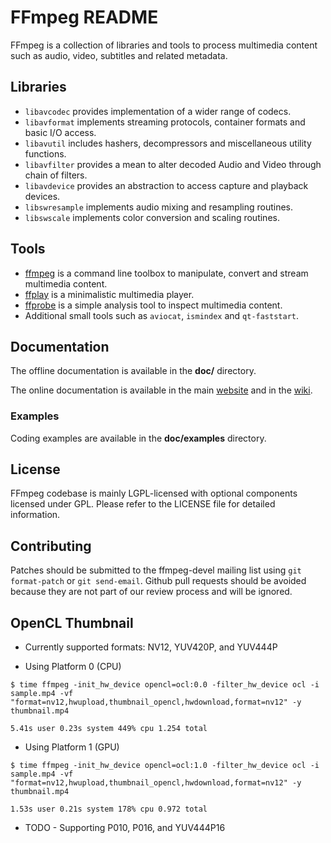 FFmpeg README
=============

FFmpeg is a collection of libraries and tools to process multimedia content
such as audio, video, subtitles and related metadata.

## Libraries

* `libavcodec` provides implementation of a wider range of codecs.
* `libavformat` implements streaming protocols, container formats and basic I/O access.
* `libavutil` includes hashers, decompressors and miscellaneous utility functions.
* `libavfilter` provides a mean to alter decoded Audio and Video through chain of filters.
* `libavdevice` provides an abstraction to access capture and playback devices.
* `libswresample` implements audio mixing and resampling routines.
* `libswscale` implements color conversion and scaling routines.

## Tools

* [ffmpeg](https://ffmpeg.org/ffmpeg.html) is a command line toolbox to
  manipulate, convert and stream multimedia content.
* [ffplay](https://ffmpeg.org/ffplay.html) is a minimalistic multimedia player.
* [ffprobe](https://ffmpeg.org/ffprobe.html) is a simple analysis tool to inspect
  multimedia content.
* Additional small tools such as `aviocat`, `ismindex` and `qt-faststart`.

## Documentation

The offline documentation is available in the **doc/** directory.

The online documentation is available in the main [website](https://ffmpeg.org)
and in the [wiki](https://trac.ffmpeg.org).

### Examples

Coding examples are available in the **doc/examples** directory.

## License

FFmpeg codebase is mainly LGPL-licensed with optional components licensed under
GPL. Please refer to the LICENSE file for detailed information.

## Contributing

Patches should be submitted to the ffmpeg-devel mailing list using
`git format-patch` or `git send-email`. Github pull requests should be
avoided because they are not part of our review process and will be ignored.

## OpenCL Thumbnail

* Currently supported formats: NV12, YUV420P, and YUV444P

* Using Platform 0 (CPU)
```console
$ time ffmpeg -init_hw_device opencl=ocl:0.0 -filter_hw_device ocl -i sample.mp4 -vf "format=nv12,hwupload,thumbnail_opencl,hwdownload,format=nv12" -y thumbnail.mp4

5.41s user 0.23s system 449% cpu 1.254 total
```

* Using Platform 1 (GPU)
```console
$ time ffmpeg -init_hw_device opencl=ocl:1.0 -filter_hw_device ocl -i sample.mp4 -vf "format=nv12,hwupload,thumbnail_opencl,hwdownload,format=nv12" -y thumbnail.mp4

1.53s user 0.21s system 178% cpu 0.972 total
```

* TODO
		- Supporting P010, P016, and YUV444P16
